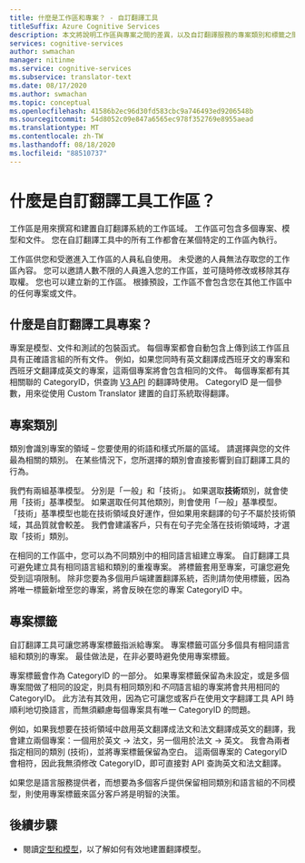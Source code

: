 ```yaml
---
title: 什麼是工作區和專案？ - 自訂翻譯工具
titleSuffix: Azure Cognitive Services
description: 本文將說明工作區與專案之間的差異，以及自訂翻譯服務的專案類別和標籤之間的差異。
services: cognitive-services
author: swmachan
manager: nitinme
ms.service: cognitive-services
ms.subservice: translator-text
ms.date: 08/17/2020
ms.author: swmachan
ms.topic: conceptual
ms.openlocfilehash: 41586b2ec96d30fd583cbc9a746493ed9206548b
ms.sourcegitcommit: 54d8052c09e847a6565ec978f352769e8955aead
ms.translationtype: MT
ms.contentlocale: zh-TW
ms.lasthandoff: 08/18/2020
ms.locfileid: "88510737"
---
```

# <a name="what-is-a-custom-translator-workspace"></a>什麼是自訂翻譯工具工作區？

工作區是用來撰寫和建置自訂翻譯系統的工作區域。 工作區可包含多個專案、模型和文件。 您在自訂翻譯工具中的所有工作都會在某個特定的工作區內執行。

工作區供您和受邀進入工作區的人員私自使用。 未受邀的人員無法存取您的工作區內容。 您可以邀請人數不限的人員進入您的工作區，並可隨時修改或移除其存取權。 您也可以建立新的工作區。 根據預設，工作區不會包含您在其他工作區中的任何專案或文件。

## <a name="what-is-a-custom-translator-project"></a>什麼是自訂翻譯工具專案？

專案是模型、文件和測試的包裝函式。 每個專案都會自動包含上傳到該工作區且具有正確語言組的所有文件。 例如，如果您同時有英文翻譯成西班牙文的專案和西班牙文翻譯成英文的專案，這兩個專案將會包含相同的文件。 每個專案都有其相關聯的 CategoryID，供查詢 [V3 API](https://docs.microsoft.com/azure/cognitive-services/translator/reference/v3-0-translate?tabs=curl) 的翻譯時使用。 CategoryID 是一個參數，用來從使用 Custom Translator 建置的自訂系統取得翻譯。

## <a name="project-categories"></a>專案類別

類別會識別專案的領域 – 您要使用的術語和樣式所屬的區域。 請選擇與您的文件最為相關的類別。 在某些情況下，您所選擇的類別會直接影響到自訂翻譯工具的行為。

我們有兩組基準模型。 分別是「一般」和「技術」。 如果選取**技術**類別，就會使用「技術」基準模型。 如果選取任何其他類別，則會使用「一般」基準模型。 「技術」基準模型也能在技術領域良好運作，但如果用來翻譯的句子不屬於技術領域，其品質就會較差。 我們會建議客戶，只有在句子完全落在技術領域時，才選取「技術」類別。

在相同的工作區中，您可以為不同類別中的相同語言組建立專案。 自訂翻譯工具可避免建立具有相同語言組和類別的重複專案。 將標籤套用至專案，可讓您避免受到這項限制。 除非您要為多個用戶端建置翻譯系統，否則請勿使用標籤，因為將唯一標籤新增至您的專案，將會反映在您的專案 CategoryID 中。

## <a name="project-labels"></a>專案標籤

自訂翻譯工具可讓您將專案標籤指派給專案。 專案標籤可區分多個具有相同語言組和類別的專案。 最佳做法是，在非必要時避免使用專案標籤。

專案標籤會作為 CategoryID 的一部分。 如果專案標籤保留為未設定，或是多個專案間做了相同的設定，則具有相同類別和*不同*語言組的專案將會共用相同的 CategoryID。 此方法有其效用，因為它可讓您或客戶在使用文字翻譯工具 API 時順利地切換語言，而無須顧慮每個專案具有唯一 CategoryID 的問題。

例如，如果我想要在技術領域中啟用英文翻譯成法文和法文翻譯成英文的翻譯，我會建立兩個專案：一個用於英文 -\> 法文，另一個用於法文 -\> 英文。 我會為兩者指定相同的類別 (技術)，並將專案標籤保留為空白。 這兩個專案的 CategoryID 會相符，因此我無須修改 CategoryID，即可直接對 API 查詢英文和法文翻譯。

如果您是語言服務提供者，而想要為多個客戶提供保留相同類別和語言組的不同模型，則使用專案標籤來區分客戶將是明智的決策。

## <a name="next-steps"></a>後續步驟

- 閱讀[定型和模型](training-and-model.md)，以了解如何有效地建置翻譯模型。
